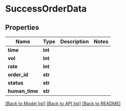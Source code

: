 # SuccessOrderData

## Properties
Name | Type | Description | Notes
------------ | ------------- | ------------- | -------------
**time** | **int** |  | 
**vol** | **int** |  | 
**rate** | **int** |  | 
**order_id** | **str** |  | 
**status** | **str** |  | 
**human_time** | **str** |  | 

[[Back to Model list]](../README.md#documentation-for-models) [[Back to API list]](../README.md#documentation-for-api-endpoints) [[Back to README]](../README.md)


